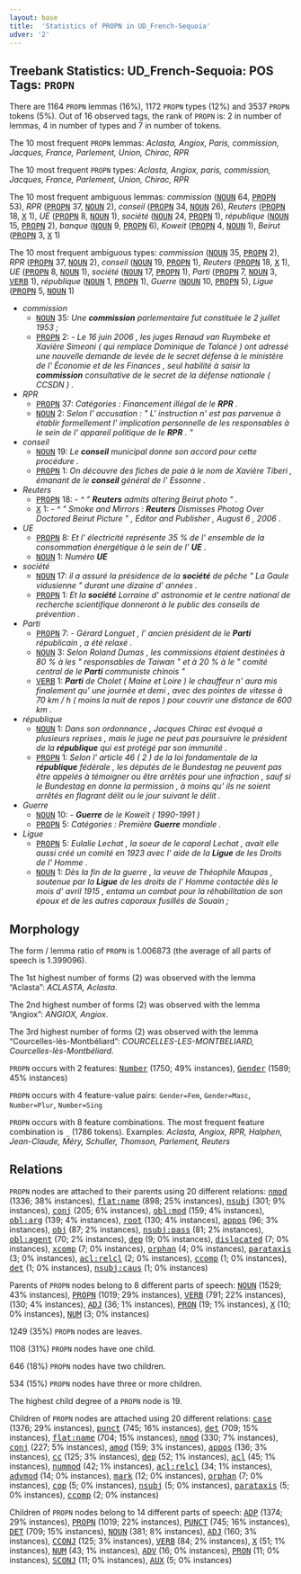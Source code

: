 ```yaml
---
layout: base
title:  'Statistics of PROPN in UD_French-Sequoia'
udver: '2'
---
```


## Treebank Statistics: UD_French-Sequoia: POS Tags: `PROPN`

There are 1164 `PROPN` lemmas (16%), 1172 `PROPN` types (12%) and 3537 `PROPN` tokens (5%).
Out of 16 observed tags, the rank of `PROPN` is: 2 in number of lemmas, 4 in number of types and 7 in number of tokens.

The 10 most frequent `PROPN` lemmas: <em>Aclasta, Angiox, Paris, commission, Jacques, France, Parlement, Union, Chirac, RPR</em>

The 10 most frequent `PROPN` types:  <em>Aclasta, Angiox, paris, commission, Jacques, France, Parlement, Union, Chirac, RPR</em>

The 10 most frequent ambiguous lemmas: <em>commission</em> (<tt><a href="fr_sequoia-pos-NOUN.html">NOUN</a></tt> 64, <tt><a href="fr_sequoia-pos-PROPN.html">PROPN</a></tt> 53), <em>RPR</em> (<tt><a href="fr_sequoia-pos-PROPN.html">PROPN</a></tt> 37, <tt><a href="fr_sequoia-pos-NOUN.html">NOUN</a></tt> 2), <em>conseil</em> (<tt><a href="fr_sequoia-pos-PROPN.html">PROPN</a></tt> 34, <tt><a href="fr_sequoia-pos-NOUN.html">NOUN</a></tt> 26), <em>Reuters</em> (<tt><a href="fr_sequoia-pos-PROPN.html">PROPN</a></tt> 18, <tt><a href="fr_sequoia-pos-X.html">X</a></tt> 1), <em>UE</em> (<tt><a href="fr_sequoia-pos-PROPN.html">PROPN</a></tt> 8, <tt><a href="fr_sequoia-pos-NOUN.html">NOUN</a></tt> 1), <em>société</em> (<tt><a href="fr_sequoia-pos-NOUN.html">NOUN</a></tt> 24, <tt><a href="fr_sequoia-pos-PROPN.html">PROPN</a></tt> 1), <em>république</em> (<tt><a href="fr_sequoia-pos-NOUN.html">NOUN</a></tt> 15, <tt><a href="fr_sequoia-pos-PROPN.html">PROPN</a></tt> 2), <em>banque</em> (<tt><a href="fr_sequoia-pos-NOUN.html">NOUN</a></tt> 9, <tt><a href="fr_sequoia-pos-PROPN.html">PROPN</a></tt> 6), <em>Koweit</em> (<tt><a href="fr_sequoia-pos-PROPN.html">PROPN</a></tt> 4, <tt><a href="fr_sequoia-pos-NOUN.html">NOUN</a></tt> 1), <em>Beirut</em> (<tt><a href="fr_sequoia-pos-PROPN.html">PROPN</a></tt> 3, <tt><a href="fr_sequoia-pos-X.html">X</a></tt> 1)

The 10 most frequent ambiguous types:  <em>commission</em> (<tt><a href="fr_sequoia-pos-NOUN.html">NOUN</a></tt> 35, <tt><a href="fr_sequoia-pos-PROPN.html">PROPN</a></tt> 2), <em>RPR</em> (<tt><a href="fr_sequoia-pos-PROPN.html">PROPN</a></tt> 37, <tt><a href="fr_sequoia-pos-NOUN.html">NOUN</a></tt> 2), <em>conseil</em> (<tt><a href="fr_sequoia-pos-NOUN.html">NOUN</a></tt> 19, <tt><a href="fr_sequoia-pos-PROPN.html">PROPN</a></tt> 1), <em>Reuters</em> (<tt><a href="fr_sequoia-pos-PROPN.html">PROPN</a></tt> 18, <tt><a href="fr_sequoia-pos-X.html">X</a></tt> 1), <em>UE</em> (<tt><a href="fr_sequoia-pos-PROPN.html">PROPN</a></tt> 8, <tt><a href="fr_sequoia-pos-NOUN.html">NOUN</a></tt> 1), <em>société</em> (<tt><a href="fr_sequoia-pos-NOUN.html">NOUN</a></tt> 17, <tt><a href="fr_sequoia-pos-PROPN.html">PROPN</a></tt> 1), <em>Parti</em> (<tt><a href="fr_sequoia-pos-PROPN.html">PROPN</a></tt> 7, <tt><a href="fr_sequoia-pos-NOUN.html">NOUN</a></tt> 3, <tt><a href="fr_sequoia-pos-VERB.html">VERB</a></tt> 1), <em>république</em> (<tt><a href="fr_sequoia-pos-NOUN.html">NOUN</a></tt> 1, <tt><a href="fr_sequoia-pos-PROPN.html">PROPN</a></tt> 1), <em>Guerre</em> (<tt><a href="fr_sequoia-pos-NOUN.html">NOUN</a></tt> 10, <tt><a href="fr_sequoia-pos-PROPN.html">PROPN</a></tt> 5), <em>Ligue</em> (<tt><a href="fr_sequoia-pos-PROPN.html">PROPN</a></tt> 5, <tt><a href="fr_sequoia-pos-NOUN.html">NOUN</a></tt> 1)


* <em>commission</em>
  * <tt><a href="fr_sequoia-pos-NOUN.html">NOUN</a></tt> 35: <em>Une <b>commission</b> parlementaire fut constituée le 2 juillet 1953 ;</em>
  * <tt><a href="fr_sequoia-pos-PROPN.html">PROPN</a></tt> 2: <em>- Le 16 juin 2006 , les juges Renaud van Ruymbeke et Xavière Simeoni ( qui remplace Dominique de Talancé ) ont adressé une nouvelle demande de levée de le secret défense à le ministère de l' Économie et de les Finances , seul habilité à saisir la <b>commission</b> consultative de le secret de la défense nationale ( CCSDN ) .</em>
* <em>RPR</em>
  * <tt><a href="fr_sequoia-pos-PROPN.html">PROPN</a></tt> 37: <em>Catégories : Financement illégal de le <b>RPR</b> .</em>
  * <tt><a href="fr_sequoia-pos-NOUN.html">NOUN</a></tt> 2: <em>Selon l' accusation : " L' instruction n' est pas parvenue à établir formellement l' implication personnelle de les responsables à le sein de l' appareil politique de le <b>RPR</b> . "</em>
* <em>conseil</em>
  * <tt><a href="fr_sequoia-pos-NOUN.html">NOUN</a></tt> 19: <em>Le <b>conseil</b> municipal donne son accord pour cette procédure .</em>
  * <tt><a href="fr_sequoia-pos-PROPN.html">PROPN</a></tt> 1: <em>On découvre des fiches de paie à le nom de Xavière Tiberi , émanant de le <b>conseil</b> général de l' Essonne .</em>
* <em>Reuters</em>
  * <tt><a href="fr_sequoia-pos-PROPN.html">PROPN</a></tt> 18: <em>- ^ " <b>Reuters</b> admits altering Beirut photo " .</em>
  * <tt><a href="fr_sequoia-pos-X.html">X</a></tt> 1: <em>- ^ " Smoke and Mirrors : <b>Reuters</b> Dismisses Photog Over Doctored Beirut Picture " , Editor and Publisher , August 6 , 2006 .</em>
* <em>UE</em>
  * <tt><a href="fr_sequoia-pos-PROPN.html">PROPN</a></tt> 8: <em>Et l' électricité représente 35 % de l' ensemble de la consommation énergétique à le sein de l' <b>UE</b> .</em>
  * <tt><a href="fr_sequoia-pos-NOUN.html">NOUN</a></tt> 1: <em>Numéro <b>UE</b></em>
* <em>société</em>
  * <tt><a href="fr_sequoia-pos-NOUN.html">NOUN</a></tt> 17: <em>il a assuré la présidence de la <b>société</b> de pêche " La Gaule vidusienne " durant une dizaine d' années .</em>
  * <tt><a href="fr_sequoia-pos-PROPN.html">PROPN</a></tt> 1: <em>Et la <b>société</b> Lorraine d' astronomie et le centre national de recherche scientifique donneront à le public des conseils de prévention .</em>
* <em>Parti</em>
  * <tt><a href="fr_sequoia-pos-PROPN.html">PROPN</a></tt> 7: <em>- Gérard Longuet , l' ancien président de le <b>Parti</b> républicain , a été relaxé .</em>
  * <tt><a href="fr_sequoia-pos-NOUN.html">NOUN</a></tt> 3: <em>Selon Roland Dumas , les commissions étaient destinées à 80 % à les " responsables de Taiwan " et à 20 % à le " comité central de le <b>Parti</b> communiste chinois "</em>
  * <tt><a href="fr_sequoia-pos-VERB.html">VERB</a></tt> 1: <em><b>Parti</b> de Cholet ( Maine et Loire ) le chauffeur n' aura mis finalement qu' une journée et demi , avec des pointes de vitesse à 70 km / h ( moins la nuit de repos ) pour couvrir une distance de 600 km .</em>
* <em>république</em>
  * <tt><a href="fr_sequoia-pos-NOUN.html">NOUN</a></tt> 1: <em>Dans son ordonnance , Jacques Chirac est évoqué a plusieurs reprises , mais le juge ne peut pas poursuivre le président de la <b>république</b> qui est protégé par son immunité .</em>
  * <tt><a href="fr_sequoia-pos-PROPN.html">PROPN</a></tt> 1: <em>Selon l' article 46 ( 2 ) de la loi fondamentale de la <b>république</b> fédérale , les députés de le Bundestag ne peuvent pas être appelés à témoigner ou être arrêtés pour une infraction , sauf si le Bundestag en donne la permission , à moins qu' ils ne soient arrêtés en flagrant délit ou le jour suivant le délit .</em>
* <em>Guerre</em>
  * <tt><a href="fr_sequoia-pos-NOUN.html">NOUN</a></tt> 10: <em>- <b>Guerre</b> de le Koweït ( 1990-1991 )</em>
  * <tt><a href="fr_sequoia-pos-PROPN.html">PROPN</a></tt> 5: <em>Catégories : Première <b>Guerre</b> mondiale .</em>
* <em>Ligue</em>
  * <tt><a href="fr_sequoia-pos-PROPN.html">PROPN</a></tt> 5: <em>Eulalie Lechat , la soeur de le caporal Lechat , avait elle aussi créé un comité en 1923 avec l' aide de la <b>Ligue</b> de les Droits de l' Homme .</em>
  * <tt><a href="fr_sequoia-pos-NOUN.html">NOUN</a></tt> 1: <em>Dès la fin de la guerre , la veuve de Théophile Maupas , soutenue par la <b>Ligue</b> de les droits de l' Homme contactée dès le mois d' avril 1915 , entama un combat pour la réhabilitation de son époux et de les autres caporaux fusillés de Souain ;</em>

## Morphology

The form / lemma ratio of `PROPN` is 1.006873 (the average of all parts of speech is 1.399096).

The 1st highest number of forms (2) was observed with the lemma “Aclasta”: <em>ACLASTA, Aclasta</em>.

The 2nd highest number of forms (2) was observed with the lemma “Angiox”: <em>ANGIOX, Angiox</em>.

The 3rd highest number of forms (2) was observed with the lemma “Courcelles-lès-Montbéliard”: <em>COURCELLES-LES-MONTBELIARD, Courcelles-lès-Montbéliard</em>.

`PROPN` occurs with 2 features: <tt><a href="fr_sequoia-feat-Number.html">Number</a></tt> (1750; 49% instances), <tt><a href="fr_sequoia-feat-Gender.html">Gender</a></tt> (1589; 45% instances)

`PROPN` occurs with 4 feature-value pairs: `Gender=Fem`, `Gender=Masc`, `Number=Plur`, `Number=Sing`

`PROPN` occurs with 8 feature combinations.
The most frequent feature combination is `_` (1786 tokens).
Examples: <em>Aclasta, Angiox, RPR, Halphen, Jean-Claude, Méry, Schuller, Thomson, Parlement, Reuters</em>


## Relations

`PROPN` nodes are attached to their parents using 20 different relations: <tt><a href="fr_sequoia-dep-nmod.html">nmod</a></tt> (1336; 38% instances), <tt><a href="fr_sequoia-dep-flat-name.html">flat:name</a></tt> (898; 25% instances), <tt><a href="fr_sequoia-dep-nsubj.html">nsubj</a></tt> (301; 9% instances), <tt><a href="fr_sequoia-dep-conj.html">conj</a></tt> (205; 6% instances), <tt><a href="fr_sequoia-dep-obl-mod.html">obl:mod</a></tt> (159; 4% instances), <tt><a href="fr_sequoia-dep-obl-arg.html">obl:arg</a></tt> (139; 4% instances), <tt><a href="fr_sequoia-dep-root.html">root</a></tt> (130; 4% instances), <tt><a href="fr_sequoia-dep-appos.html">appos</a></tt> (96; 3% instances), <tt><a href="fr_sequoia-dep-obj.html">obj</a></tt> (87; 2% instances), <tt><a href="fr_sequoia-dep-nsubj-pass.html">nsubj:pass</a></tt> (81; 2% instances), <tt><a href="fr_sequoia-dep-obl-agent.html">obl:agent</a></tt> (70; 2% instances), <tt><a href="fr_sequoia-dep-dep.html">dep</a></tt> (9; 0% instances), <tt><a href="fr_sequoia-dep-dislocated.html">dislocated</a></tt> (7; 0% instances), <tt><a href="fr_sequoia-dep-xcomp.html">xcomp</a></tt> (7; 0% instances), <tt><a href="fr_sequoia-dep-orphan.html">orphan</a></tt> (4; 0% instances), <tt><a href="fr_sequoia-dep-parataxis.html">parataxis</a></tt> (3; 0% instances), <tt><a href="fr_sequoia-dep-acl-relcl.html">acl:relcl</a></tt> (2; 0% instances), <tt><a href="fr_sequoia-dep-ccomp.html">ccomp</a></tt> (1; 0% instances), <tt><a href="fr_sequoia-dep-det.html">det</a></tt> (1; 0% instances), <tt><a href="fr_sequoia-dep-nsubj-caus.html">nsubj:caus</a></tt> (1; 0% instances)

Parents of `PROPN` nodes belong to 8 different parts of speech: <tt><a href="fr_sequoia-pos-NOUN.html">NOUN</a></tt> (1529; 43% instances), <tt><a href="fr_sequoia-pos-PROPN.html">PROPN</a></tt> (1019; 29% instances), <tt><a href="fr_sequoia-pos-VERB.html">VERB</a></tt> (791; 22% instances),  (130; 4% instances), <tt><a href="fr_sequoia-pos-ADJ.html">ADJ</a></tt> (36; 1% instances), <tt><a href="fr_sequoia-pos-PRON.html">PRON</a></tt> (19; 1% instances), <tt><a href="fr_sequoia-pos-X.html">X</a></tt> (10; 0% instances), <tt><a href="fr_sequoia-pos-NUM.html">NUM</a></tt> (3; 0% instances)

1249 (35%) `PROPN` nodes are leaves.

1108 (31%) `PROPN` nodes have one child.

646 (18%) `PROPN` nodes have two children.

534 (15%) `PROPN` nodes have three or more children.

The highest child degree of a `PROPN` node is 19.

Children of `PROPN` nodes are attached using 20 different relations: <tt><a href="fr_sequoia-dep-case.html">case</a></tt> (1376; 29% instances), <tt><a href="fr_sequoia-dep-punct.html">punct</a></tt> (745; 16% instances), <tt><a href="fr_sequoia-dep-det.html">det</a></tt> (709; 15% instances), <tt><a href="fr_sequoia-dep-flat-name.html">flat:name</a></tt> (704; 15% instances), <tt><a href="fr_sequoia-dep-nmod.html">nmod</a></tt> (330; 7% instances), <tt><a href="fr_sequoia-dep-conj.html">conj</a></tt> (227; 5% instances), <tt><a href="fr_sequoia-dep-amod.html">amod</a></tt> (159; 3% instances), <tt><a href="fr_sequoia-dep-appos.html">appos</a></tt> (136; 3% instances), <tt><a href="fr_sequoia-dep-cc.html">cc</a></tt> (125; 3% instances), <tt><a href="fr_sequoia-dep-dep.html">dep</a></tt> (52; 1% instances), <tt><a href="fr_sequoia-dep-acl.html">acl</a></tt> (45; 1% instances), <tt><a href="fr_sequoia-dep-nummod.html">nummod</a></tt> (42; 1% instances), <tt><a href="fr_sequoia-dep-acl-relcl.html">acl:relcl</a></tt> (34; 1% instances), <tt><a href="fr_sequoia-dep-advmod.html">advmod</a></tt> (14; 0% instances), <tt><a href="fr_sequoia-dep-mark.html">mark</a></tt> (12; 0% instances), <tt><a href="fr_sequoia-dep-orphan.html">orphan</a></tt> (7; 0% instances), <tt><a href="fr_sequoia-dep-cop.html">cop</a></tt> (5; 0% instances), <tt><a href="fr_sequoia-dep-nsubj.html">nsubj</a></tt> (5; 0% instances), <tt><a href="fr_sequoia-dep-parataxis.html">parataxis</a></tt> (5; 0% instances), <tt><a href="fr_sequoia-dep-ccomp.html">ccomp</a></tt> (2; 0% instances)

Children of `PROPN` nodes belong to 14 different parts of speech: <tt><a href="fr_sequoia-pos-ADP.html">ADP</a></tt> (1374; 29% instances), <tt><a href="fr_sequoia-pos-PROPN.html">PROPN</a></tt> (1019; 22% instances), <tt><a href="fr_sequoia-pos-PUNCT.html">PUNCT</a></tt> (745; 16% instances), <tt><a href="fr_sequoia-pos-DET.html">DET</a></tt> (709; 15% instances), <tt><a href="fr_sequoia-pos-NOUN.html">NOUN</a></tt> (381; 8% instances), <tt><a href="fr_sequoia-pos-ADJ.html">ADJ</a></tt> (160; 3% instances), <tt><a href="fr_sequoia-pos-CCONJ.html">CCONJ</a></tt> (125; 3% instances), <tt><a href="fr_sequoia-pos-VERB.html">VERB</a></tt> (84; 2% instances), <tt><a href="fr_sequoia-pos-X.html">X</a></tt> (51; 1% instances), <tt><a href="fr_sequoia-pos-NUM.html">NUM</a></tt> (43; 1% instances), <tt><a href="fr_sequoia-pos-ADV.html">ADV</a></tt> (16; 0% instances), <tt><a href="fr_sequoia-pos-PRON.html">PRON</a></tt> (11; 0% instances), <tt><a href="fr_sequoia-pos-SCONJ.html">SCONJ</a></tt> (11; 0% instances), <tt><a href="fr_sequoia-pos-AUX.html">AUX</a></tt> (5; 0% instances)

